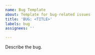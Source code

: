 ```yaml
---
name: Bug Template
about: Template for bug-related issues
title: 'BUG: <TITLE>'
labels: bug
assignees: ''

---
```


Describe the bug.

